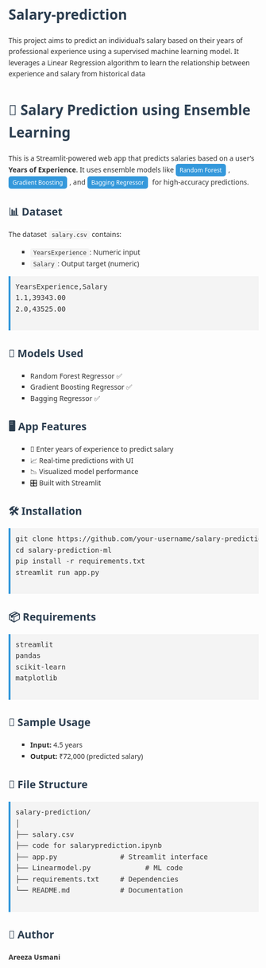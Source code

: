 # Salary-prediction
This project aims to predict an individual’s salary based on their years of professional experience using a supervised machine learning model. It leverages a Linear Regression algorithm to learn the relationship between experience and salary from historical data
<!DOCTYPE html>
<html lang="en">
<head>
  <meta charset="UTF-8">
  <title>Salary Prediction using Ensemble Learning</title>
  <style>
    body {
      font-family: 'Segoe UI', sans-serif;
      line-height: 1.6;
      margin: 20px;
      color: #333;
    }
    h1, h2 {
      color: #2c3e50;
    }
    code {
      background: #f4f4f4;
      padding: 2px 6px;
      border-radius: 4px;
      font-family: monospace;
    }
    pre {
      background: #f4f4f4;
      padding: 10px;
      border-left: 4px solid #3498db;
      overflow-x: auto;
    }
    ul {
      list-style-type: square;
      margin-left: 20px;
    }
    .tag {
      display: inline-block;
      background: #3498db;
      color: white;
      padding: 3px 8px;
      border-radius: 5px;
      margin-right: 5px;
      font-size: 0.85em;
    }
  </style>
</head>
<body>

  <h1>💼 Salary Prediction using Ensemble Learning</h1>

  <p>
    This is a Streamlit-powered web app that predicts salaries based on a user’s <strong>Years of Experience</strong>. It uses ensemble models like
    <span class="tag">Random Forest</span>,
    <span class="tag">Gradient Boosting</span>, and
    <span class="tag">Bagging Regressor</span>
    for high-accuracy predictions.
  </p>

  <h2>📊 Dataset</h2>
  <p>The dataset <code>salary.csv</code> contains:</p>
  <ul>
    <li><code>YearsExperience</code>: Numeric input</li>
    <li><code>Salary</code>: Output target (numeric)</li>
  </ul>
  <pre>
YearsExperience,Salary
1.1,39343.00
2.0,43525.00
  </pre>

  <h2>🧠 Models Used</h2>
  <ul>
    <li>Random Forest Regressor ✅</li>
    <li>Gradient Boosting Regressor ✅</li>
    <li>Bagging Regressor ✅</li>
  </ul>

  <h2>🖥 App Features</h2>
  <ul>
    <li>🔢 Enter years of experience to predict salary</li>
    <li>📈 Real-time predictions with UI</li>
    <li>📉 Visualized model performance</li>
    <li>🎛 Built with Streamlit</li>
  </ul>

  <h2>🛠 Installation</h2>
  <pre>
git clone https://github.com/your-username/salary-prediction-ml.git
cd salary-prediction-ml
pip install -r requirements.txt
streamlit run app.py
  </pre>

  <h2>📦 Requirements</h2>
  <pre>
streamlit
pandas
scikit-learn
matplotlib
  </pre>

  <h2>🧪 Sample Usage</h2>
  <ul>
    <li><strong>Input:</strong> 4.5 years</li>
    <li><strong>Output:</strong> ₹72,000 (predicted salary)</li>
  </ul>

  <h2>📁 File Structure</h2>
  <pre>
salary-prediction/
│
├── salary.csv  
├── code for salaryprediction.ipynb
├── app.py               # Streamlit interface
├── Linearmodel.py             # ML code
├── requirements.txt     # Dependencies
└── README.md            # Documentation
  </pre>

  <h2>👤 Author</h2>
  <p><strong>Areeza Usmani</strong></p>

</body>
</html>
